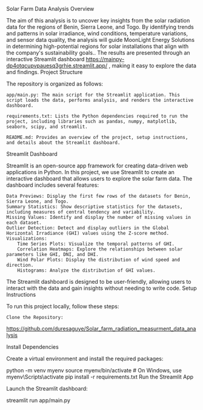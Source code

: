 Solar Farm Data Analysis
Overview

The aim of this analysis is to uncover key insights from the solar radiation data for the regions of Benin, Sierra Leone, and Togo. By identifying trends and patterns in solar irradiance, wind conditions, temperature variations, and sensor data quality, the analysis will guide MoonLight Energy Solutions in determining high-potential regions for solar installations that align with the company's sustainability goals.. The results are presented through an interactive Streamlit dashboard https://mainpy-dp4otqcupvpauesq3grhie.streamlit.app/ , making it easy to explore the data and findings.
Project Structure

The repository is organized as follows:

   

    app/main.py: The main script for the Streamlit application. This script loads the data, performs analysis, and renders the interactive dashboard.

    requirements.txt: Lists the Python dependencies required to run the project, including libraries such as pandas, numpy, matplotlib, seaborn, scipy, and streamlit.

    README.md: Provides an overview of the project, setup instructions, and details about the Streamlit dashboard.

Streamlit Dashboard

Streamlit is an open-source app framework for creating data-driven web applications in Python. In this project, we use Streamlit to create an interactive dashboard that allows users to explore the solar farm data. The dashboard includes several features:

    Data Previews: Display the first few rows of the datasets for Benin, Sierra Leone, and Togo.
    Summary Statistics: Show descriptive statistics for the datasets, including measures of central tendency and variability.
    Missing Values: Identify and display the number of missing values in each dataset.
    Outlier Detection: Detect and display outliers in the Global Horizontal Irradiance (GHI) values using the Z-score method.
    Visualizations:
        Time Series Plots: Visualize the temporal patterns of GHI.
        Correlation Heatmaps: Explore the relationships between solar parameters like GHI, DNI, and DHI.
        Wind Polar Plots: Display the distribution of wind speed and direction.
        Histograms: Analyze the distribution of GHI values.

The Streamlit dashboard is designed to be user-friendly, allowing users to interact with the data and gain insights without needing to write code.
Setup Instructions

To run this project locally, follow these steps:

    Clone the Repository:

   https://github.com/duresaguye/Solar_farm_radiation_measurment_data_analysis
  

Install Dependencies

Create a virtual environment and install the required packages:

python -m venv myenv source myenv/bin/activate # On Windows, use myenv\Scripts\activate pip install -r requirements.txt
Run the Streamlit App

Launch the Streamlit dashboard:

streamlit run app/main.py

